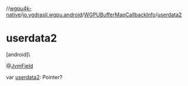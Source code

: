 //[wgpu4k-native](../../../index.md)/[io.ygdrasil.wgpu.android](../index.md)/[WGPUBufferMapCallbackInfo](index.md)/[userdata2](userdata2.md)

# userdata2

[android]\

@[JvmField](https://kotlinlang.org/api/core/kotlin-stdlib/kotlin.jvm/-jvm-field/index.html)

var [userdata2](userdata2.md): Pointer?